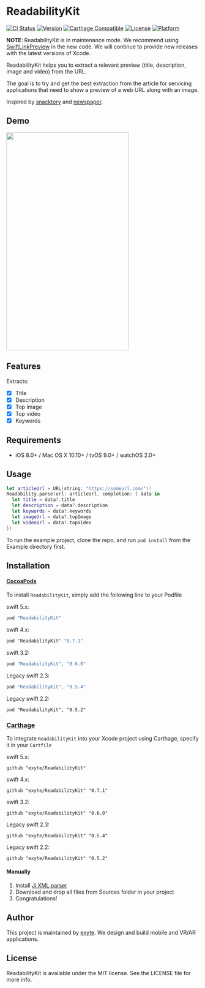 # ReadabilityKit

[![CI Status](http://img.shields.io/travis/exyte/ReadabilityKit.svg?style=flat)](https://travis-ci.org/exyte/ReadabilityKit)
[![Version](https://img.shields.io/cocoapods/v/ReadabilityKit.svg?style=flat)](http://cocoapods.org/pods/ReadabilityKit)
[![Carthage Compatible](https://img.shields.io/badge/Carthage-compatible-0473B3.svg?style=flat)](https://github.com/Carthage/Carthage)
[![License](https://img.shields.io/cocoapods/l/ReadabilityKit.svg?style=flat)](http://cocoapods.org/pods/ReadabilityKit)
[![Platform](https://img.shields.io/cocoapods/p/ReadabilityKit.svg?style=flat)](http://cocoapods.org/pods/ReadabilityKit)

**NOTE**: ReadabilityKit is in maintenance mode. We recommend using [SwiftLinkPreview](https://github.com/LeonardoCardoso/SwiftLinkPreview) in the new code. 
We will continue to provide new releases with the latest versions of Xcode.

ReadabilityKit helps you to extract a relevant preview (title, description, image and video) from the URL.

The goal is to try and get the best extraction from the article for servicing applications that need to show a preview of a web URL along with an image.

Inspired by [snacktory](https://github.com/karussell/snacktory) and [newspaper](https://github.com/codelucas/newspaper).

## Demo
<img src="https://github.com/exyte/ReadabilityKit/blob/master/demo.gif" width="320px" height="569px" />

## Features

Extracts:

- [x] Title
- [x] Description
- [x] Top image
- [x] Top video
- [x] Keywords

## Requirements

- iOS 8.0+ / Mac OS X 10.10+ / tvOS 9.0+ / watchOS 2.0+

## Usage

```swift
let articleUrl = URL(string: "https://someurl.com/")!
Readability.parse(url: articleUrl, completion: { data in
  let title = data?.title
  let description = data?.description
  let keywords = data?.keywords
  let imageUrl = data?.topImage
  let videoUrl = data?.topVideo
})
```

To run the example project, clone the repo, and run `pod install` from the Example directory first.
 
## Installation

#### [CocoaPods](http://cocoapods.org)
To install `ReadabilityKit`, simply add the following line to your Podfile

swift 5.x:
```swift
pod "ReadabilityKit"
```

swift 4.x:

```swift
pod 'ReadabilityKit' "0.7.1"
```

swift 3.2:

```swift
pod "ReadabilityKit", "0.6.0"
```

Legacy swift 2.3:

```swift
pod "ReadabilityKit", "0.5.4"
```

Legacy swift 2.2:

```
pod "ReadabilityKit", "0.5.2"
```

### [Carthage](http://github.com/Carthage/Carthage)

To integrate `ReadabilityKit` into your Xcode project using Carthage, specify it in your `Cartfile`

swift 5.x:
```ogdl
github "exyte/ReadabilityKit"
```

swift 4.x:
```ogdl
github "exyte/ReadabilityKit" "0.7.1"
```

swift 3.2:
```ogdl
github "exyte/ReadabilityKit" "0.6.0"
```

Legacy swift 2.3:
```ogdl
github "exyte/ReadabilityKit" "0.5.4"
```

Legacy swift 2.2:

```ogdl
github "exyte/ReadabilityKit" "0.5.2"
```

#### Manually

1. Install [Ji XML parser](https://github.com/honghaoz/Ji#manually)
2. Download and drop all files from Sources folder in your project
3. Congratulations!

## Author

This project is maintained by [exyte](https://exyte.com). We design and build mobile and VR/AR applications.

## License

ReadabilityKit is available under the MIT license. See the LICENSE file for more info.
